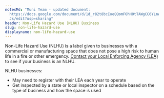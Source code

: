 ```yaml
---
notesMd: "Muni Team - updated document:
  https://docs.google.com/document/d/1d_r82t8bcIoeQQomFOhH0tTAWgCC6YLnw7tDSewdX\
  Js/edit?usp=sharing"
header: Non-Life Hazard Use (NLHU) Business
slug: non-life-hazard-use
displayname: non-life-hazard-use
---
```

Non-Life Hazard Use (NLHU) is a label given to businesses with a commercial or manufacturing space that does not pose a high risk to human life in a fire or other emergency. [Contact your Local Enforcing Agency (LEA)](https://www.nj.gov/dca/divisions/dfs/pdf/fire_code_enforcement_director.pdf) to see if your business is an NLHU.

NLHU businesses:

* May need to register with their LEA each year to operate
* Get inspected by a state or local inspector on a schedule based on the type of business and how the space is used
